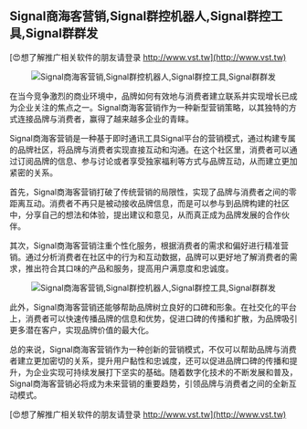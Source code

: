 ## **Signal商海客营销,Signal群控机器人,Signal群控工具,Signal群群发**

[😍想了解推广相关软件的朋友请登录 http://www.vst.tw](http://www.vst.tw)

 <center><img src="https://vst.tw/MP4/tuiguang/png/4.png" alt="Signal商海客营销,Signal群控机器人,Signal群控工具,Signal群群发"></center>

在当今竞争激烈的商业环境中，品牌如何有效地与消费者建立联系并实现增长已成为企业关注的焦点之一。Signal商海客营销作为一种新型营销策略，以其独特的方式连接品牌与消费者，赢得了越来越多企业的青睐。

Signal商海客营销是一种基于即时通讯工具Signal平台的营销模式，通过构建专属的品牌社区，将品牌与消费者实现直接互动和沟通。在这个社区里，消费者可以通过订阅品牌的信息、参与讨论或者享受独家福利等方式与品牌互动，从而建立更加紧密的关系。

首先，Signal商海客营销打破了传统营销的局限性，实现了品牌与消费者之间的零距离互动。消费者不再只是被动接收品牌信息，而是可以参与到品牌构建的社区中，分享自己的想法和体验，提出建议和意见，从而真正成为品牌发展的合作伙伴。

其次，Signal商海客营销注重个性化服务，根据消费者的需求和偏好进行精准营销。通过分析消费者在社区中的行为和互动数据，品牌可以更好地了解消费者的需求，推出符合其口味的产品和服务，提高用户满意度和忠诚度。

 <center><img src="https://vst.tw/MP4/tuiguang/png/5.png" alt="Signal商海客营销,Signal群控机器人,Signal群控工具,Signal群群发"></center>

此外，Signal商海客营销还能够帮助品牌树立良好的口碑和形象。在社交化的平台上，消费者可以快速传播品牌的信息和优势，促进口碑的传播和扩散，为品牌吸引更多潜在客户，实现品牌价值的最大化。

总的来说，Signal商海客营销作为一种创新的营销模式，不仅可以帮助品牌与消费者建立更加密切的关系，提升用户黏性和忠诚度，还可以促进品牌口碑的传播和提升，为企业实现可持续发展打下坚实的基础。随着数字化技术的不断发展和普及，Signal商海客营销必将成为未来营销的重要趋势，引领品牌与消费者之间的全新互动模式。

[😍想了解推广相关软件的朋友请登录 http://www.vst.tw](http://www.vst.tw)



